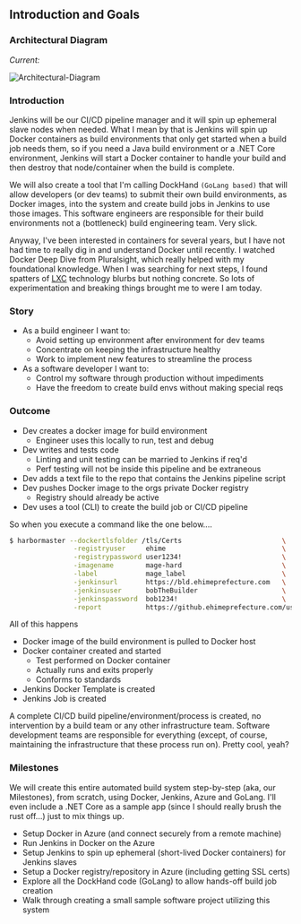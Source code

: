 ## Introduction and Goals


### Architectural Diagram

_Current:_

![Architectural-Diagram](https://github.com/ehime/azure-containerpipeline/blob/master/assets/01-arch-introgoals.png?raw=true "Empty Architectural Diagram")


### Introduction

Jenkins will be our CI/CD pipeline manager and it will spin up ephemeral slave nodes when needed. What I mean by that is Jenkins will spin up Docker containers as build environments that only get started when a build job needs them, so if you need a Java build environment or a .NET Core environment, Jenkins will start a Docker container to handle your build and then destroy that node/container when the build is complete.

We will also create a tool that I'm calling DockHand `(GoLang based)` that will allow developers (or dev teams) to submit their own build environments, as Docker images, into the system and create build jobs in Jenkins to use those images. This software engineers are responsible for their build environments not a (bottleneck) build engineering team. Very slick.

Anyway, I've been interested in containers for several years, but I have not had time to really dig in and understand Docker until recently. I watched Docker Deep Dive from Pluralsight, which really helped with my foundational knowledge. When I was searching for next steps, I found spatters of [LXC](https://en.wikipedia.org/wiki/LXC) technology blurbs but nothing concrete. So lots of experimentation and breaking things brought me to were I am today.


### Story

  - As a build engineer I want to:
      - Avoid setting up environment after environment for dev teams
      - Concentrate on keeping the infrastructure healthy
      - Work to implement new features to streamline the process
  - As a software developer I want to:
      - Control my software through production without impediments
      - Have the freedom to create build envs without making special reqs


### Outcome

  -  Dev creates a docker image for build environment
      - Engineer uses this locally to run, test and debug
  - Dev writes and tests code
      - Linting and unit testing can be married to Jenkins if req'd
      - Perf testing will not be inside this pipeline and be extraneous
  - Dev adds a text file to the repo that contains the Jenkins pipeline script
  - Dev pushes Docker image to the orgs private Docker registry
      - Registry should already be active
  - Dev uses a tool (CLI) to create the build job or CI/CD pipeline


So when you execute a command like the one below....

```bash
$ harbormaster --dockertlsfolder /tls/Certs                         \
                -registryuser     ehime                             \
                -registrypassword user1234!                         \
                -imagename        mage-hard                         \
                -label            mage_label                        \
                -jenkinsurl       https://bld.ehimeprefecture.com   \
                -jenkinsuser      bobTheBuilder                     \
                -jenkinspassword  bob1234!                          \
                -report           https://github.ehimeprefecture.com/user/mage-hard.git
```

All of this happens

  - Docker image of the build environment is pulled to Docker host
  - Docker container created and started
      - Test performed on Docker container
      - Actually runs and exits properly
      - Conforms to standards
  - Jenkins Docker Template is created
  - Jenkins Job is created

A complete CI/CD build pipeline/environment/process is created, no intervention by a build team or any other infrastructure team. Software development teams are responsible for everything (except, of course, maintaining the infrastructure that these process run on). Pretty cool, yeah?


### Milestones

We will create this entire automated build system step-by-step (aka, our Milestones), from scratch, using Docker, Jenkins, Azure and GoLang. I'll even include a .NET Core as a sample app (since I should really brush the rust off...) just to mix things up.

  - Setup Docker in Azure (and connect securely from a remote machine)
  - Run Jenkins in Docker on the Azure
  - Setup Jenkins to spin up ephemeral (short-lived Docker containers) for Jenkins slaves
  - Setup a Docker registry/repository in Azure (including getting SSL certs)
  - Explore all the DockHand code (GoLang) to allow hands-off build job creation
  - Walk through creating a small sample software project utilizing this system
